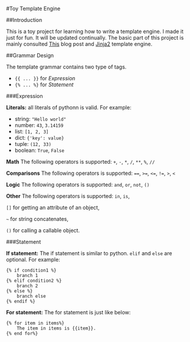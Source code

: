 #Toy Template Engine

##Introduction

This is a toy project for learning how to write a template engine. I made it just for fun. It will be updated continually. The basic part of this project is mainly consulted [This](http://alexmic.net/building-a-template-engine/) blog post and [Jinja2](http://jinja.pocoo.org/) template engine.


##Grammar Design

The template grammar contains two type of tags.

+ `{{ ... }}` for *Expression*
+ `{% ... %}` for *Statement*

###Expression

**Literals:** all literals of pythonn is valid. For example:

+ string: `"Hello world"`
+ number: `43`, `3.14159`
+ list: `[1, 2, 3]`
+ dict: `{'key': value}`
+ tuple: `(12, 33)`
+ boolean: `True`, `False`

**Math** The following operators is supported:
`+`, `-`, `*`, `/`, `**`, `%`, `//`

**Comparisons** The following operators is supported:
`==`, `>=`, `<=`, `!=`, `>`, `<`

**Logic** The following operators is supported:
`and`, `or`, `not`, `()`

**Other** The following operators is supported:
`in`, `is`,

`[]` for getting an attribute of an object,

`~` for string concatenates,

`()` for calling a callable object.

###Statement

**If statement:** The if statement is similar to python. `elif` and `else` are optional. For example:

```
{% if condition1 %}
    branch 1
{% elif condition2 %}
    branch 2
{% else %}
    branch else
{% endif %}
```

**For statement:** The for statement is just like below:

```
{% for item in items%}
    The item in items is {{item}}.
{% end for%}
```